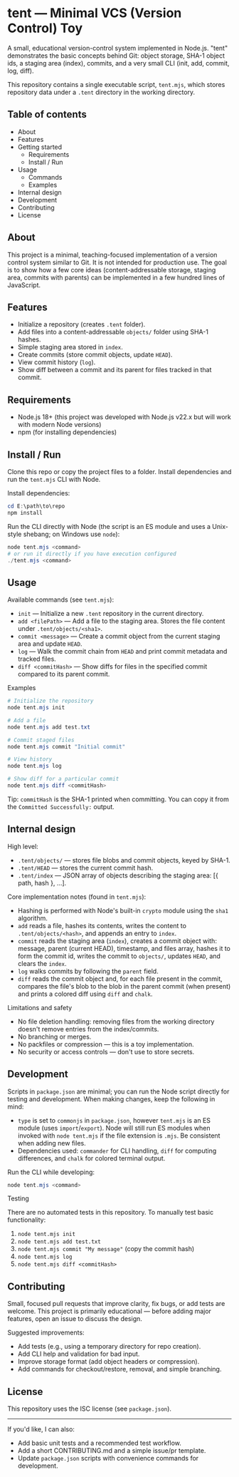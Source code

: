 # tent — Minimal VCS (Version Control) Toy

A small, educational version-control system implemented in Node.js. "tent" demonstrates the basic concepts behind Git: object storage, SHA-1 object ids, a staging area (index), commits, and a very small CLI (init, add, commit, log, diff).

This repository contains a single executable script, `tent.mjs`, which stores repository data under a `.tent` directory in the working directory.

## Table of contents

- About
- Features
- Getting started
  - Requirements
  - Install / Run
- Usage
  - Commands
  - Examples
- Internal design
- Development
- Contributing
- License

## About

This project is a minimal, teaching-focused implementation of a version control system similar to Git. It is not intended for production use. The goal is to show how a few core ideas (content-addressable storage, staging area, commits with parents) can be implemented in a few hundred lines of JavaScript.

## Features

- Initialize a repository (creates `.tent` folder).
- Add files into a content-addressable `objects/` folder using SHA-1 hashes.
- Simple staging area stored in `index`.
- Create commits (store commit objects, update `HEAD`).
- View commit history (`log`).
- Show diff between a commit and its parent for files tracked in that commit.

## Requirements

- Node.js 18+ (this project was developed with Node.js v22.x but will work with modern Node versions)
- npm (for installing dependencies)

## Install / Run

Clone this repo or copy the project files to a folder. Install dependencies and run the `tent.mjs` CLI with Node.

Install dependencies:

```powershell
cd E:\path\to\repo
npm install
```

Run the CLI directly with Node (the script is an ES module and uses a Unix-style shebang; on Windows use `node`):

```powershell
node tent.mjs <command>
# or run it directly if you have execution configured
./tent.mjs <command>
```

## Usage

Available commands (see `tent.mjs`):

- `init` — Initialize a new `.tent` repository in the current directory.
- `add <filePath>` — Add a file to the staging area. Stores the file content under `.tent/objects/<sha1>`.
- `commit <message>` — Create a commit object from the current staging area and update `HEAD`.
- `log` — Walk the commit chain from `HEAD` and print commit metadata and tracked files.
- `diff <commitHash>` — Show diffs for files in the specified commit compared to its parent commit.

Examples

```powershell
# Initialize the repository
node tent.mjs init

# Add a file
node tent.mjs add test.txt

# Commit staged files
node tent.mjs commit "Initial commit"

# View history
node tent.mjs log

# Show diff for a particular commit
node tent.mjs diff <commitHash>
```

Tip: `commitHash` is the SHA-1 printed when committing. You can copy it from the `Committed Successfully:` output.

## Internal design

High level:

- `.tent/objects/` — stores file blobs and commit objects, keyed by SHA-1.
- `.tent/HEAD` — stores the current commit hash.
- `.tent/index` — JSON array of objects describing the staging area: [{ path, hash }, ...].

Core implementation notes (found in `tent.mjs`):

- Hashing is performed with Node's built-in `crypto` module using the `sha1` algorithm.
- `add` reads a file, hashes its contents, writes the content to `.tent/objects/<hash>`, and appends an entry to `index`.
- `commit` reads the staging area (`index`), creates a commit object with: message, parent (current HEAD), timestamp, and files array, hashes it to form the commit id, writes the commit to `objects/`, updates `HEAD`, and clears the `index`.
- `log` walks commits by following the `parent` field.
- `diff` reads the commit object and, for each file present in the commit, compares the file's blob to the blob in the parent commit (when present) and prints a colored diff using `diff` and `chalk`.

Limitations and safety

- No file deletion handling: removing files from the working directory doesn't remove entries from the index/commits.
- No branching or merges.
- No packfiles or compression — this is a toy implementation.
- No security or access controls — don't use to store secrets.

## Development

Scripts in `package.json` are minimal; you can run the Node script directly for testing and development. When making changes, keep the following in mind:

- `type` is set to `commonjs` in `package.json`, however `tent.mjs` is an ES module (uses `import`/`export`). Node will still run ES modules when invoked with `node tent.mjs` if the file extension is `.mjs`. Be consistent when adding new files.
- Dependencies used: `commander` for CLI handling, `diff` for computing differences, and `chalk` for colored terminal output.

Run the CLI while developing:

```powershell
node tent.mjs <command>
```

Testing

There are no automated tests in this repository. To manually test basic functionality:

1. `node tent.mjs init`
2. `node tent.mjs add test.txt`
3. `node tent.mjs commit "My message"` (copy the commit hash)
4. `node tent.mjs log`
5. `node tent.mjs diff <commitHash>`

## Contributing

Small, focused pull requests that improve clarity, fix bugs, or add tests are welcome. This project is primarily educational — before adding major features, open an issue to discuss the design.

Suggested improvements:

- Add tests (e.g., using a temporary directory for repo creation).
- Add CLI help and validation for bad input.
- Improve storage format (add object headers or compression).
- Add commands for checkout/restore, removal, and simple branching.

## License

This repository uses the ISC license (see `package.json`).

---

If you'd like, I can also:

- Add basic unit tests and a recommended test workflow.
- Add a short CONTRIBUTING.md and a simple issue/pr template.
- Update `package.json` scripts with convenience commands for development.

